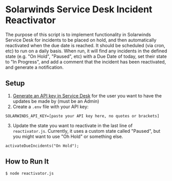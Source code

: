 # Solarwinds Service Desk Incident Reactivator

The purpose of this script is to implement functionality in Solarwinds Service Desk for incidents to be placed on hold, and then automatically reactivated when the due date is reached.
It should be scheduled (via cron, etc) to run on a daily basis.
When run, it will find any incidents in the defined state (e.g. "On Hold", "Paused", etc) with a Due Date of today, set their state to "In Progress", and add a comment that the incident has been reactivated, and generate a notification.

## Setup

1. [Generate an API key in Service Desk](https://help-desk-migration.com/help/setup-token-authentication-samanage/) for the user you want to have the updates be made by (must be an Admin)
2. Create a `.env` file with your API key:

```
SOLARWINDS_API_KEY=[paste your API key here, no quotes or brackets]
```

3. Update the state you want to reactivate in the last line of `reactivator.js`. Currently, it uses a custom state called "Paused", but you might want to use "Oh Hold" or something else.

```
activateDueIncidents("On Hold");
```

## How to Run It

```
$ node reactivator.js
```
